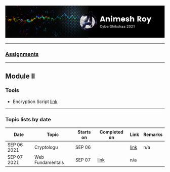 ![img](img/header.png)

---

### [Assignments](assignments/index.md)

---

## Module II

### Tools

* Encryption Script [link](https://github.com/anir0y/CyberShikshaa/tree/main/module-II/encryption)

---

### Topic lists by date

|Date | Topic | Starts on |Completed on| Link|Remarks|
|---|---|---|---|---|---|
|SEP 06 2021|Cryptologu|SEP 06| |[link](https://github.com/anir0y/CyberShikshaa/tree/main/module-II/Cryptology)|n/a|
|SEP 07 2021|Web Fundamentals| SEP 07| [link](web-technology)|n/a|



